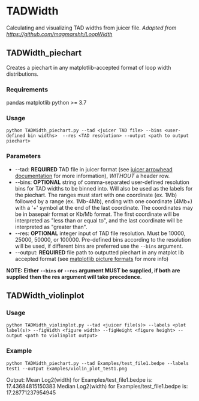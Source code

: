 # TADWidth
Calculating and visualizing TAD widths from juicer file. 
*Adapted from https://github.com/magmarshh/LoopWidth*

## TADWidth_piechart
Creates a piechart in any matplotlib-accepted format of loop width distributions.

### Requirements
pandas
matplotlib
python >= 3.7

### Usage 
```{bash echo=FALSE}
python TADWidth_piechart.py --tad <juicer TAD file> --bins <user-defined bin widths>  --res <TAD resolution> --output <path to output piechart>
```
### Parameters
- --tad: **REQUIRED** TAD file in juicer format (see [juicer arrowhead documentation](https://github.com/aidenlab/juicer/wiki/Arrowhead) for more information), *WITHOUT* a header row. 
-  --bins: **OPTIONAL** string of comma-separated user-defined resolution bins for TAD widths to be binned into. Will also be used as the labels for the piechart. The ranges must start with one coordinate (ex. 1Mb) followed by a range (ex. 1Mb-4Mb), ending with one coordinate (4Mb+) with a '+' symbol at the end of the last coordinate. The coordinates may be in basepair format or Kb/Mb format. The first coordinate will be interpreted as "less than or equal to", and the last coordinate will be interpreted as "greater than". 
-  --res: **OPTIONAL** integer input of TAD file resolution. Must be 10000, 25000, 50000, or 100000. Pre-defined bins according to the resolution will be used, if different bins are preferred use the `--bins` argument. 
-  --output: **REQUIRED** file path to outputted piechart in any matplot lib accepted format (see [matplotlib picture formats](https://matplotlib.org/stable/api/_as_gen/matplotlib.pyplot.savefig.html) for more info)

**NOTE: Either `--bins` or `--res` argument MUST be supplied, if both are supplied then the res argument will take precedence.**



## TADWidth_violinplot

### Usage
```{bash echo=FALSE}
python TADWidth_violinplot.py --tad <juicer file(s)> --labels <plot label(s)> --figWidth <figure width> --figHeight <figure height> --output <path to violinplot output>

```


### Example
```{bash echo=FALSE}
python TADWidth_piechart.py --tad Examples/test_file1.bedpe --labels test1 --output Examples/violin_plot_test1.png
```
Output: 
 Mean Log2(width) for  Examples/test_file1.bedpe is:  17.43684815150383
 Median Log2(width) for  Examples/test_file1.bedpe is:  17.28771237954945
